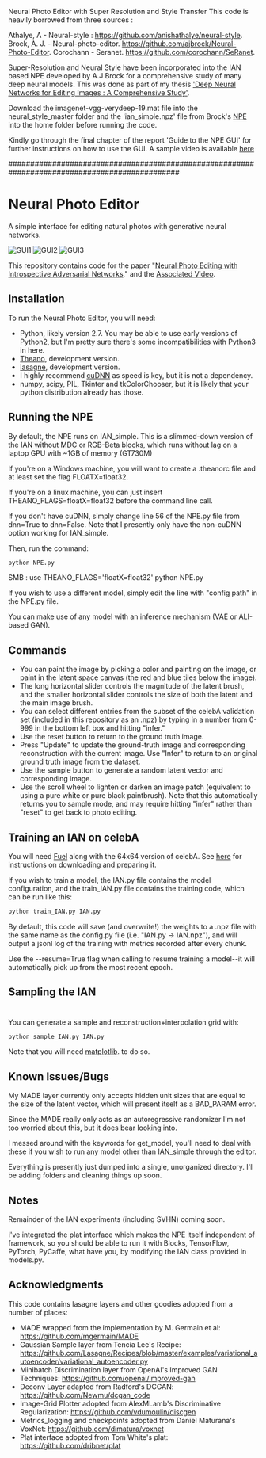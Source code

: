 Neural Photo Editor with Super Resolution and Style Transfer
This code is heavily borrowed from three sources :

Athalye, A - Neural-style :		https://github.com/anishathalye/neural-style.
Brock, A. J. - Neural-photo-editor.	https://github.com/ajbrock/Neural-Photo-Editor.
Corochann - Seranet.	 		https://github.com/corochann/SeRanet.

Super-Resolution and Neural Style have been incorporated into the IAN based NPE developed by A.J Brock for a comprehensive study of many deep neural models. This was done as part of my thesis ['Deep Neural Networks for Editing Images : A Comprehensive Study'](https://drive.google.com/open?id=0Byq90s170Ay2Nm93bEtRZmU1LVk).

Download the imagenet-vgg-verydeep-19.mat file into the neural_style_master folder and the 'ian_simple.npz' file from Brock's [NPE](https://drive.google.com/file/d/0B3_iVBZsC4GGck5WWWc0R0dvT1U/view) into the home folder before running the code.

Kindly go through the final chapter of the report 'Guide to the NPE GUI' for further instructions on how to use the GUI.
A sample video is available [here](https://drive.google.com/open?id=0Byq90s170Ay2ZHhDZ2dhVmFKY00) 

###############################################################################################


# Neural Photo Editor
A simple interface for editing natural photos with generative neural networks.

![GUI1](http://i.imgur.com/dmmFOiG.gif) ![GUI2](http://i.imgur.com/mStg8nG.gif) ![GUI3](http://i.imgur.com/CqjTDFN.gif)

This repository contains code for the paper "[Neural Photo Editing with Introspective Adversarial Networks](http://arxiv.org/abs/1609.07093)," and the [Associated Video](https://www.youtube.com/watch?v=FDELBFSeqQs).

## Installation
To run the Neural Photo Editor, you will need:
- Python, likely version 2.7. You may be able to use early versions of Python2, but I'm pretty sure there's some incompatibilities with Python3 in here.
- [Theano](http://deeplearning.net/software/theano/), development version.  
- [lasagne](http://lasagne.readthedocs.io/en/latest/user/installation.html), development version.
- I highly recommend [cuDNN](https://developer.nvidia.com/cudnn) as speed is key, but it is not a dependency.
- numpy, scipy, PIL, Tkinter and tkColorChooser, but it is likely that your python distribution already has those.

## Running the NPE
By default, the NPE runs on IAN_simple. This is a slimmed-down version of the IAN without MDC or RGB-Beta blocks, which runs without lag on a laptop GPU with ~1GB of memory (GT730M)

If you're on a Windows machine, you will want to create a .theanorc file and at least set the flag FLOATX=float32. 

If you're on a linux machine, you can just insert THEANO_FLAGS=floatX=float32 before the command line call.

If you don't have cuDNN, simply change line 56 of the NPE.py file from dnn=True to dnn=False. Note that I presently only have the non-cuDNN option working for IAN_simple.

Then, run the command:

```sh
python NPE.py
```

SMB : use  THEANO_FLAGS='floatX=float32' python NPE.py

If you wish to use a different model, simply edit the line with "config path" in the NPE.py file. 

You can make use of any model with an inference mechanism (VAE or ALI-based GAN).

## Commands
- You can paint the image by picking a color and painting on the image, or paint in the latent space canvas (the red and blue tiles below the image). 
- The long horizontal slider controls the magnitude of the latent brush, and the smaller horizontal slider controls the size of both the latent and the main image brush.
- You can select different entries from the subset of the celebA validation set (included in this repository as an .npz) by typing in a number from 0-999 in the bottom left box and hitting "infer."
- Use the reset button to return to the ground truth image.
- Press "Update" to update the ground-truth image and corresponding reconstruction with the current image. Use "Infer" to return to an original ground truth image from the dataset.
- Use the sample button to generate a random latent vector and corresponding image.
- Use the scroll wheel to lighten or darken an image patch (equivalent to using a pure white or pure black paintbrush). Note that this automatically returns you to sample mode, and may require hitting "infer" rather than "reset" to get back to photo editing.


## Training an IAN on celebA
You will need [Fuel](https://github.com/mila-udem/fuel) along with the 64x64 version of celebA. See [here](https://github.com/vdumoulin/discgen) for instructions on downloading and preparing it. 

If you wish to train a model, the IAN.py file contains the model configuration, and the train_IAN.py file contains the training code, which can be run like this:

```sh
python train_IAN.py IAN.py
```

By default, this code will save (and overwrite!) the weights to a .npz file with the same name as the config.py file (i.e. "IAN.py -> IAN.npz"), and will output a jsonl log of the training with metrics recorded after every chunk.

Use the --resume=True flag when calling to resume training a model--it will automatically pick up from the most recent epoch.

## Sampling the IAN
#
You can generate a sample and reconstruction+interpolation grid with:

```sh
python sample_IAN.py IAN.py
```

Note that you will need [matplotlib](http://matplotlib.org/). to do so.
## Known Issues/Bugs
My MADE layer currently only accepts hidden unit sizes that are equal to the size of the latent vector, which will present itself as a BAD_PARAM error.

Since the MADE really only acts as an autoregressive randomizer I'm not too worried about this, but it does bear looking into.

I messed around with the keywords for get_model, you'll need to deal with these if you wish to run any model other than IAN_simple through the editor.

Everything is presently just dumped into a single, unorganized directory. I'll be adding folders and cleaning things up soon.

## Notes
Remainder of the IAN experiments (including SVHN) coming soon.

I've integrated the plat interface which makes the NPE itself independent of framework, so you should be able to run it with Blocks, TensorFlow, PyTorch, PyCaffe, what have you, by modifying the IAN class provided in models.py.


## Acknowledgments
This code contains lasagne layers and other goodies adopted from a number of places:
- MADE wrapped from the implementation by M. Germain et al: https://github.com/mgermain/MADE
- Gaussian Sample layer from Tencia Lee's Recipe: https://github.com/Lasagne/Recipes/blob/master/examples/variational_autoencoder/variational_autoencoder.py
- Minibatch Discrimination layer from OpenAI's Improved GAN Techniques: https://github.com/openai/improved-gan
- Deconv Layer adapted from Radford's DCGAN: https://github.com/Newmu/dcgan_code
- Image-Grid Plotter adopted from AlexMLamb's Discriminative Regularization: https://github.com/vdumoulin/discgen
- Metrics_logging and checkpoints adopted from Daniel Maturana's VoxNet: https://github.com/dimatura/voxnet
- Plat interface adopted from Tom White's plat: https://github.com/dribnet/plat
